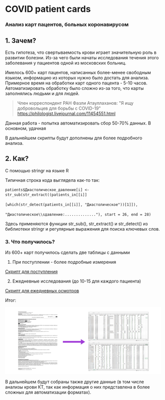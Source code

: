 # COVID patient cards

### Анализ карт пацентов, больных коронавирусом

## 1. Зачем?

Есть гипотеза, что свертываемость крови играет значительную роль в развитии болезни. Из-за чего были начаты исследования течения этого заболевания у пациентов одной из московских больниц.

Имелось 600+ карт пацентов, написанных более-менее свободным языком, информацию из которых нужно было достать для анализа. Примерное время на обработки карт одного пацента - 5-10 часов. Автоматизировать обработку было сложно из-за того, что карты заполнялись людьми и для людей.

> Член корреспондент РАН Фазли Атауллаханов: "Я ищу добровольцев для борьбы с COVID-19"
> <https://philologist.livejournal.com/11454551.html>

Данная работа - попытка автоматизировать сбор 50-70% данных. В основном, удачная

В дальнейшем скрипты будут дополнены для более подробного анализа. 

## 2. Как?

С помощью stringr на языке R

Типичная строка кода выглядела как-то так:

```
patients$Диастолическое_давление[i] <- str_sub(str_extract((patients_in[[i]]
                                       [which(str_detect(patients_in[[i]], "Диастолическое"))[1]]), 
                                       "Диастолическое\\sдавление:.............."), start = 26, end = 28)
```
Здесь применяются функции str_sub(), str_extract() и str_detect() из библиотеки stringr и регулярные выражения для поиска ключевых слов. 

### 3. Что получилось?

Из 600+ карт получилось сделать две таблицы с данными 
1. При поступлении - более подробные измерения

[Скрипт для поступления](https://github.com/sabitova-fatima/COVID_patient_cards/blob/master/check_in_data.R)

2. Ежедневные исследования (до 10-15 для каждого пациента)

[Скрипт для ежедневных осмотров](https://github.com/sabitova-fatima/COVID_patient_cards/blob/master/staying_in_data.R)

Итог:

![](https://github.com/sabitova-fatima/COVID_patient_cards/blob/master/pictures/результаты.png)

В дальнейшем будут собраны также другие данные (в том числе анализы крови КТ, так как информация о них представлена в более сложных для автоматизации форматах).


